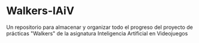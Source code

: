 # Walkers-IAiV
Un repositorio para almacenar y organizar todo el progreso del proyecto de prácticas "Walkers" de la asignatura Inteligencia Artificial en Videojuegos
